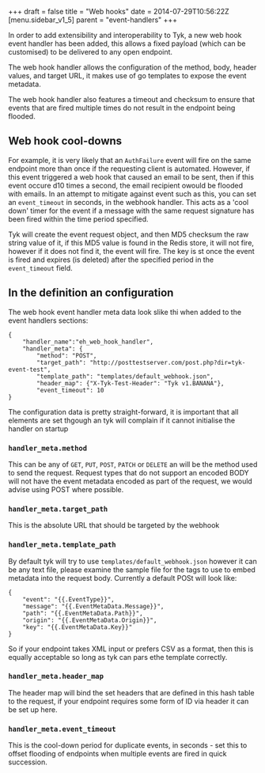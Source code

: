 +++
draft = false
title = "Web hooks"
date = 2014-07-29T10:56:22Z
[menu.sidebar_v1_5]
    parent = "event-handlers"
+++

In order to add extensibility and interoperability to Tyk, a new web hook event handler has been added, this allows a fixed
payload (which can be customised) to be delivered to any open endpoint.

The web hook handler allows the configuration of the method, body, header values, and target URL, it makes use of go templates to 
expose the event metadata.

The web hook handler also features a timeout and checksum to ensure that events that are fired multiple times do not result in the endpoint being flooded.

## Web hook cool-downs

For example, it is very likely that an `AuthFailure` event will fire on the same endpoint more than once if the requesting client is automated. However, if this
event triggered a web hook that caused an email to be sent, then if this event occure d10 times a second, the email recipient owould be flooded with emails. In an
attempt to mitigate against event such as this, you can set an `event_timeout` in seconds, in the webhook handler. This acts as a 'cool down' timer for the event 
if a message with the same request signature has been fired within the time period specified.

Tyk will create the event request object, and then MD5 checksum the raw string value of it, if this MD5 value is found in the Redis store, it will not fire, however
if it does not find it, the event will fire. The key is st once the event is fired and expires (is deleted) after the specified period in the `event_timeout` field.
 
## In the definition an configuration

The web hook event handler meta data look slike thi when added to the event handlers sections:

    {
        "handler_name":"eh_web_hook_handler",
        "handler_meta": {
            "method": "POST",
            "target_path": "http://posttestserver.com/post.php?dir=tyk-event-test",
            "template_path": "templates/default_webhook.json",
            "header_map": {"X-Tyk-Test-Header": "Tyk v1.BANANA"},
            "event_timeout": 10
    }
    
The configuration data is pretty straight-forward, it is important that all elements are set thgough an tyk will complain if it cannot initialise the handler on startup

### `handler_meta.method`

This can be any of `GET`, `PUT`, `POST`, `PATCH` or `DELETE` an will be the method used to send the request. Request types that do not support an encoded BODY will not
have the event metadata encoded as part of the request, we would advise using POST where possible.

### `handler_meta.target_path`

This is the absolute URL that should be targeted by the webhook

### `handler_meta.template_path`

By default tyk will try to use `templates/default_webhook.json` however it can be any text file, please examine the sample file for the tags to use to embed metadata into
the request body. Currently a default POSt will look like:

    {
        "event": "{{.EventType}}",
        "message": "{{.EventMetaData.Message}}",
        "path": "{{.EventMetaData.Path}}",
        "origin": "{{.EventMetaData.Origin}}",
        "key": "{{.EventMetaData.Key}}"
    }

So if your endpoint takes XML input or prefers CSV as a format, then this is equally acceptable so long as tyk can pars ethe template correctly.

### `handler_meta.header_map`

The header map will bind the set headers that are defined in this hash table to the request, if your endpoint requires some form of ID via header it can be set up 
here.

### `handler_meta.event_timeout`

This is the cool-down period for duplicate events, in seconds - set this to offset flooding of endpoints when multiple events are fired in quick succession.